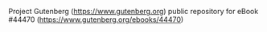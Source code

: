 Project Gutenberg (https://www.gutenberg.org) public repository for eBook #44470 (https://www.gutenberg.org/ebooks/44470)

